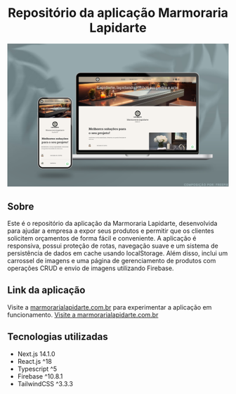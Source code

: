 <div align="center">
    <h1>Repositório da aplicação Marmoraria Lapidarte</h1>
</div>

<div align="center">
  <img src="./src/assets/demonstrativo.png" >
</div>

## Sobre
Este é o repositório da aplicação da Marmoraria Lapidarte, desenvolvida para ajudar a empresa a expor seus produtos e permitir que os clientes solicitem orçamentos de forma fácil e conveniente. A aplicação é responsiva, possui proteção de rotas, navegação suave e um sistema de persistência de dados em cache usando localStorage. Além disso, inclui um carrossel de imagens e uma página de gerenciamento de produtos com operações CRUD e envio de imagens utilizando Firebase.

## Link da aplicação

Visite a [marmorarialapidarte.com.br](https://marmorarialapidarte.com.br/) para experimentar a aplicação em funcionamento.
<a href="https://marmorarialapidarte.com.br/" target="_blank">Visite a marmorarialapidarte.com.br</a>

## Tecnologias utilizadas
* Next.js 14.1.0
* React.js ^18
* Typescript ^5
* Firebase ^10.8.1
* TailwindCSS ^3.3.3
